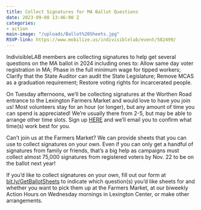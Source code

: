 ```yaml
---
title: Collect Signatures for MA Ballot Questions
date: 2023-09-08 13:46:00 Z
categories:
- action
main-image: "/uploads/Ballot%20Sheets.jpg"
RSVP-link: https://www.mobilize.us/indivisiblelab/event/582499/
---
```


IndivisibleLAB members are collecting signatures to help get several questions on the MA ballot in 2024 including ones to:
Allow same day voter registration in MA;
Phase in the full minimum wage for tipped workers;
Clarify that the State Auditor can audit the State Legislature;
Remove MCAS as a graduation requirement; 
Restore voting rights for incarcerated people. 

On Tuesday afternoons, we’ll be collecting signatures at the Worthen Road entrance to the Lexington Farmers Market and would love to have you join us! Most volunteers stay for an hour (or longer), but any amount of time you can spend is appreciated! We’re usually there from 2-5, but may be able to arrange other time slots. Sign up [HERE](https://www.mobilize.us/indivisiblelab/event/582499/) and we’ll email you to confirm what time(s) work best for you. 

Can’t join us at the Farmers Market? We can provide sheets that you can use to collect signatures on your own. Even if you can only get a handful of signatures from family or friends, that’s a big help as campaigns must collect almost 75,000 signatures from registered voters by Nov. 22 to be on the ballot next year! 

If you’d like to collect signatures on your own, fill out our form at [bit.ly/GetBallotSheets](https://docs.google.com/forms/d/e/1FAIpQLScD4kHKsYYyytG1RsvAePOi-PXvSjLzq_Ya6d-VS2oWGCj2pQ/viewform) to indicate which question(s) you’d like sheets for and whether you want to pick them up at the Farmers Market, at our biweekly Action Hours on Wednesday mornings in Lexington Center, or make other arrangements.